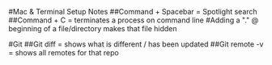 #Mac & Terminal Setup Notes
##Command + Spacebar = Spotlight search
##Command + C = terminates a process on command line
#Adding a "." @ beginning of a file/directory makes that file hidden

#Git
##Git diff = shows what is different / has been updated
##Git remote -v = shows all remotes for that repo


